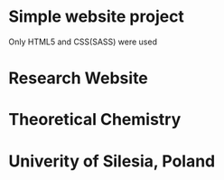 # Simple website project
Only HTML5 and CSS(SASS) were used
# Research Website
# Theoretical Chemistry 
# Univerity of Silesia, Poland

